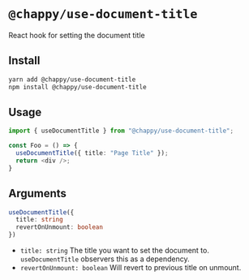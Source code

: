 # `@chappy/use-document-title`

React hook for setting the document title

## Install

```sh
yarn add @chappy/use-document-title
npm install @chappy/use-document-title
```

## Usage

```ts
import { useDocumentTitle } from "@chappy/use-document-title";

const Foo = () => {
  useDocumentTitle({ title: "Page Title" });
  return <div />;
}
```

## Arguments

```ts
useDocumentTitle({
  title: string
  revertOnUnmount: boolean
})
```

* `title: string` The title you want to set the document to. `useDocumentTitle` observers this as a dependency.
* `revertOnUnmount: boolean` Will revert to previous title on unmount.
